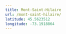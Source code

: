 ```yaml
---
title: Mont-Saint-Hilaire
url: /mont-saint-hilaire/
latitude: 45.5623512
longitude: -73.1918864
---
```

